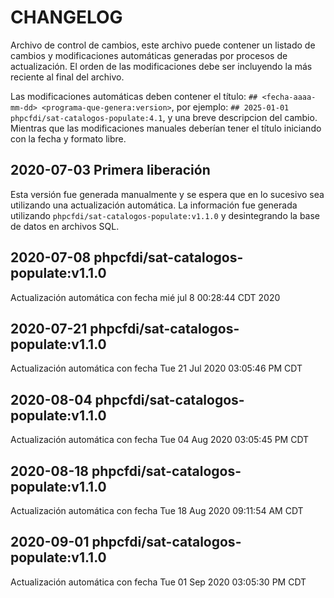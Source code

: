 # CHANGELOG

Archivo de control de cambios, este archivo puede contener un listado de cambios y modificaciones automáticas generadas por procesos de actualización. El orden de las modificaciones debe ser incluyendo la más reciente al final del archivo.

Las modificaciones automáticas deben contener el título: `## <fecha-aaaa-mm-dd> <programa-que-genera:version>`, por ejemplo: `## 2025-01-01 phpcfdi/sat-catalogos-populate:4.1`, y una breve descripcion del cambio. Mientras que las modificaciones manuales deberían tener el título iniciando con la fecha y formato libre.

## 2020-07-03 Primera liberación

Esta versión fue generada manualmente y se espera que en lo sucesivo sea utilizando una actualización automática. La información fue generada utilizando `phpcfdi/sat-catalogos-populate:v1.1.0` y desintegrando la base de datos en archivos SQL.

## 2020-07-08 phpcfdi/sat-catalogos-populate:v1.1.0 

Actualización automática con fecha mié jul  8 00:28:44 CDT 2020

## 2020-07-21 phpcfdi/sat-catalogos-populate:v1.1.0 

Actualización automática con fecha Tue 21 Jul 2020 03:05:46 PM CDT

## 2020-08-04 phpcfdi/sat-catalogos-populate:v1.1.0 

Actualización automática con fecha Tue 04 Aug 2020 03:05:45 PM CDT

## 2020-08-18 phpcfdi/sat-catalogos-populate:v1.1.0 

Actualización automática con fecha Tue 18 Aug 2020 09:11:54 AM CDT

## 2020-09-01 phpcfdi/sat-catalogos-populate:v1.1.0 

Actualización automática con fecha Tue 01 Sep 2020 03:05:30 PM CDT
